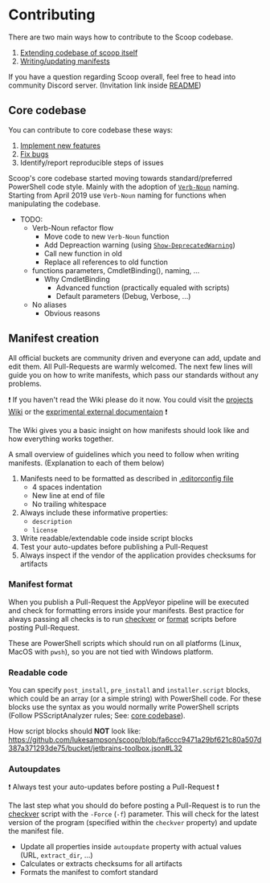 # Contributing

There are two main ways how to contribute to the Scoop codebase.

1. [Extending codebase of scoop itself](#core-codebase)
1. [Writing/updating manifests](#manifest-creation)

If you have a question regarding Scoop overall, feel free to head into community Discord server. (Invitation link inside [README][README])

## Core codebase

You can contribute to core codebase these ways:

1. [Implement new features](https://github.com/lukesampson/scoop/issues?q=is%3Aissue+is%3Aopen+sort%3Aupdated-desc+label%3Aenhancement)
1. [Fix bugs](https://github.com/lukesampson/scoop/issues?q=is%3Aissue+is%3Aopen+sort%3Aupdated-desc+label%3Abug)
1. Identify/report reproducible steps of issues

Scoop's core codebase started moving towards standard/preferred PowerShell code style. Mainly with the adoption of [`Verb-Noun`][approved-verbs] naming.
Starting from April 2019 use `Verb-Noun` naming for functions when manipulating the codebase.

- TODO:
    - Verb-Noun refactor flow
        - Move code to new `Verb-Noun` function
        - Add Depreaction warning (using [`Show-DeprecatedWarning`][Show-DeprecatedWarning])
        - Call new function in old
        - Replace all references to old function
    - functions parameters, CmdletBinding(), naming, ...
        - Why CmdletBinding
            - Advanced function (practically equaled with scripts)
            - Default parameters (Debug, Verbose, ...)
    - No aliases
        - Obvious reasons

## Manifest creation

All official buckets are community driven and everyone can add, update and edit them.
All Pull-Requests are warmly welcomed. The next few lines will guide you on how to write manifests, which pass our standards without any problems.

❗ If you haven't read the Wiki please do it now. You could visit the [projects Wiki](https://github.com/lukesampson/scoop/wiki/App-Manifests) or the [exprimental external documentaion](https://scoop.netlify.com/concepts/#app-manifests) ❗

The Wiki gives you a basic insight on how manifests should look like and how everything works together.

A small overview of guidelines which you need to follow when writing manifests. (Explanation to each of them below)

1. Manifests need to be formatted as described in [.editorconfig file][.editorconfig]
    - 4 spaces indentation
    - New line at end of file
    - No trailing whitespace
1. Always include these informative properties:
    - `description`
    - `license`
1. Write readable/extendable code inside script blocks
1. Test your auto-updates before publishing a Pull-Request
1. Always inspect if the vendor of the application provides checksums for artifacts

### Manifest format

When you publish a Pull-Request the AppVeyor pipeline will be executed and check for formatting errors inside your manifests.
Best practice for always passing all checks is to run [checkver][checkver] or [format][formatjson] scripts before posting Pull-Request.

These are PowerShell scripts which should run on all platforms (Linux, MacOS with `pwsh`), so you are not tied with Windows platform.

### Readable code

You can specify `post_install`, `pre_install` and `installer.script` blocks, which could be an array (or a simple string) with PowerShell code.
For these blocks use the syntax as you would normally write PowerShell scripts (Follow PSScriptAnalyzer rules; See: [core codebase](#core-codebase)).

How script blocks should **NOT** look like: <https://github.com/lukesampson/scoop/blob/fa6ccc9471a29bf621c80a507d387a371293de75/bucket/jetbrains-toolbox.json#L32>

### Autoupdates

❗ Always test your auto-updates before posting a Pull-Request ❗

The last step what you should do before posting a Pull-Request is to run the [checkver][checkver] script with the `-Force` (`-f`) parameter.
This will check for the latest version of the program (specified within the `checkver` property) and update the manifest file.

- Update all properties inside `autoupdate` property with actual values (URL, `extract_dir`, ...)
- Calculates or extracts checksums for all artifacts
- Formats the manifest to comfort standard

[README]: ../README.md
[.editorconfig]: ../.editorconfig
[checkver]: ../bin/checkver.ps1
[formatjson]: ../bin/formatjson.ps1
[Show-DeprecatedWarning]: https://github.com/lukesampson/scoop/blob/6141e46d6ae74b3ccf65e02a1c3fc92e1b4d3e7a/lib/core.ps1#L22-L36
[approved-verbs]: https://docs.microsoft.com/en-us/powershell/developer/cmdlet/approved-verbs-for-windows-powershell-commands

